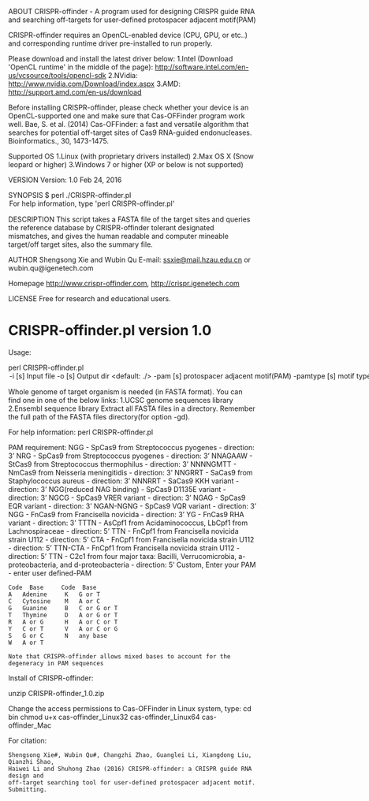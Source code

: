 ABOUT
CRISPR-offinder - A program used for designing CRISPR guide RNA and
searching off-targets for user-defined protospacer adjacent motif(PAM)

CRISPR-offinder requires an OpenCL-enabled device (CPU, GPU, or etc..) and corresponding 
runtime driver pre-installed to run properly.

Please download and install the latest driver below:
1.Intel (Download 'OpenCL runtime' in the middle of the page): 
http://software.intel.com/en-us/vcsource/tools/opencl-sdk
2.NVidia: http://www.nvidia.com/Download/index.aspx
3.AMD: http://support.amd.com/en-us/download

Before installing CRISPR-offinder, please check whether your device is an OpenCL-supported one and make sure that Cas-OFFinder program work well. Bae, S. et al. (2014) Cas-OFFinder: a fast and versatile algorithm that searches for potential 
off-target sites of Cas9 RNA-guided endonucleases. Bioinformatics., 30, 1473-1475.

Supported OS
1.Linux (with proprietary drivers installed)
2.Max OS X (Snow leopard or higher)
3.Windows 7 or higher (XP or below is not supported)

VERSION
         Version: 1.0
         Feb 24, 2016

SYNOPSIS
         $ perl ./CRISPR-offinder.pl <option>
         For help information, type 'perl CRISPR-offinder.pl'

DESCRIPTION
         This script takes a FASTA file of the target sites and queries the
         reference database by CRISPR-offinder tolerant designated mismatches, and gives
         the human readable and computer mineable target/off target sites, 
	 also the summary file.

AUTHOR
         Shengsong Xie and Wubin Qu
         E-mail: ssxie@mail.hzau.edu.cn or wubin.qu\@igenetech.com

Homepage
         http://www.crispr-offinder.com, http://crispr.igenetech.com

LICENSE
         Free for research and educational users.
		 
CRISPR-offinder.pl version 1.0
==============================

Usage:

  perl CRISPR-offinder.pl <option>
  -i            [s] Input file <required>
	-o            [s] Output dir <default: ./>
	-pam          [s] protospacer adjacent motif(PAM) <required>
	-pamtype      [s] motif type f/r f:forword,5' r:reverse,3' <deafult: f>
	-length       [i] Length of protospacer <default: 20>
	-gc_min       [i] The minimum value of GC content <default: 20>
	-gc_max       [i] The maximum value of GC content <default: 80>
	-mismatches   [i] Number of mismatches[0-9] <default: 5>
	-strand       [s] Searching CRISPR target sites using DNA strands based option(s/a/b) <default: s>
	-cga          [s] (C: using CPUs, G: using GPUs, A: using accelerators) <default: C>
	-gd           [s] genome dir <default: $Bin/genome>
	-system       [s] run system (Linux32/Linux64/Mac) <default: Linux64>
	-offset_start [i] The minimum value of sgRNA offset <default: -2>
	-offset_end   [i] The maximum value of sgRNA offset <default: 32>

Whole genome of target organism is needed (in FASTA format). You can find one in one of the below links:
1.UCSC genome sequences library
2.Ensembl sequence library
Extract all FASTA files in a directory. Remember the full path of the FASTA files directory(for option -gd).

For help information: perl CRISPR-offinder.pl

PAM requirement:
    NGG - SpCas9 from Streptococcus pyogenes - direction: 3’
    NRG - SpCas9 from Streptococcus pyogenes - direction: 3’
    NNAGAAW - StCas9 from Streptococcus thermophilus - direction: 3’
    NNNNGMTT - NmCas9 from Neisseria meningitidis - direction: 3’
    NNGRRT - SaCas9 from Staphylococcus aureus - direction: 3’
    NNNRRT - SaCas9 KKH variant - direction: 3’
    NGG(reduced NAG binding) - SpCas9 D1135E variant - direction: 3’
    NGCG - SpCas9 VRER variant - direction: 3’
    NGAG - SpCas9 EQR variant - direction: 3’
    NGAN-NGNG - SpCas9 VQR variant - direction: 3’
    NGG - FnCas9 from Francisella novicida - direction: 3’
    YG - FnCas9 RHA variant - direction: 3’
    TTTN - AsCpf1 from Acidaminococcus, LbCpf1 from Lachnospiraceae - direction: 5’
    TTN - FnCpf1 from Francisella novicida strain U112 - direction: 5’
    CTA - FnCpf1 from Francisella novicida strain U112 - direction: 5’
    TTN-CTA - FnCpf1 from Francisella novicida strain U112 - direction: 5’
    TTN - C2c1 from four major taxa: Bacilli, Verrucomicrobia, a-proteobacteria, and d-proteobacteria - direction: 5’
    Custom, Enter your PAM - enter user defined-PAM

    Code  Base     Code  Base
    A 	Adenine 	K 	G or T
    C 	Cytosine 	M 	A or C
    G 	Guanine 	B 	C or G or T
    T 	Thymine 	D 	A or G or T
    R 	A or G  	H 	A or C or T
    Y 	C or T  	V 	A or C or G
    S 	G or C  	N 	any base
    W 	A or T 	 
    
    Note that CRISPR-offinder allows mixed bases to account for the degeneracy in PAM sequences

Install of CRISPR-offinder:

unzip CRISPR-offinder_1.0.zip

Change the access permissions to Cas-OFFinder in Linux system, type:
    cd bin
    chmod u+x cas-offinder_Linux32 cas-offinder_Linux64 cas-offinder_Mac

For citation:

    Shengsong Xie#, Wubin Qu#, Changzhi Zhao, Guanglei Li, Xiangdong Liu, Qianzhi Shao, 
    Haiwei Li and Shuhong Zhao (2016) CRISPR-offinder: a CRISPR guide RNA design and 
    off-target searching tool for user-defined protospacer adjacent motif.  
    Submitting.	  

